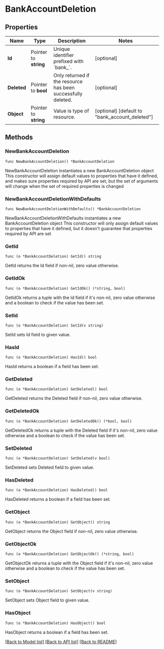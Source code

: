 # BankAccountDeletion

## Properties

Name | Type | Description | Notes
------------ | ------------- | ------------- | -------------
**Id** | Pointer to **string** | Unique identifier prefixed with &#x60;bank_&#x60;. | [optional] 
**Deleted** | Pointer to **bool** | Only returned if the resource has been successfully deleted. | [optional] 
**Object** | Pointer to **string** | Value is type of resource. | [optional] [default to "bank_account_deleted"]

## Methods

### NewBankAccountDeletion

`func NewBankAccountDeletion() *BankAccountDeletion`

NewBankAccountDeletion instantiates a new BankAccountDeletion object
This constructor will assign default values to properties that have it defined,
and makes sure properties required by API are set, but the set of arguments
will change when the set of required properties is changed

### NewBankAccountDeletionWithDefaults

`func NewBankAccountDeletionWithDefaults() *BankAccountDeletion`

NewBankAccountDeletionWithDefaults instantiates a new BankAccountDeletion object
This constructor will only assign default values to properties that have it defined,
but it doesn't guarantee that properties required by API are set

### GetId

`func (o *BankAccountDeletion) GetId() string`

GetId returns the Id field if non-nil, zero value otherwise.

### GetIdOk

`func (o *BankAccountDeletion) GetIdOk() (*string, bool)`

GetIdOk returns a tuple with the Id field if it's non-nil, zero value otherwise
and a boolean to check if the value has been set.

### SetId

`func (o *BankAccountDeletion) SetId(v string)`

SetId sets Id field to given value.

### HasId

`func (o *BankAccountDeletion) HasId() bool`

HasId returns a boolean if a field has been set.

### GetDeleted

`func (o *BankAccountDeletion) GetDeleted() bool`

GetDeleted returns the Deleted field if non-nil, zero value otherwise.

### GetDeletedOk

`func (o *BankAccountDeletion) GetDeletedOk() (*bool, bool)`

GetDeletedOk returns a tuple with the Deleted field if it's non-nil, zero value otherwise
and a boolean to check if the value has been set.

### SetDeleted

`func (o *BankAccountDeletion) SetDeleted(v bool)`

SetDeleted sets Deleted field to given value.

### HasDeleted

`func (o *BankAccountDeletion) HasDeleted() bool`

HasDeleted returns a boolean if a field has been set.

### GetObject

`func (o *BankAccountDeletion) GetObject() string`

GetObject returns the Object field if non-nil, zero value otherwise.

### GetObjectOk

`func (o *BankAccountDeletion) GetObjectOk() (*string, bool)`

GetObjectOk returns a tuple with the Object field if it's non-nil, zero value otherwise
and a boolean to check if the value has been set.

### SetObject

`func (o *BankAccountDeletion) SetObject(v string)`

SetObject sets Object field to given value.

### HasObject

`func (o *BankAccountDeletion) HasObject() bool`

HasObject returns a boolean if a field has been set.


[[Back to Model list]](../README.md#documentation-for-models) [[Back to API list]](../README.md#documentation-for-api-endpoints) [[Back to README]](../README.md)


